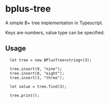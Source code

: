 # bplus-tree

A simple B+ tree implementation in Typescript.

Keys are numbers, value type can be specified.

## Usage
```
  let tree = new BPlusTree<string>(3);

  tree.insert(9, "nine");
  tree.insert(8, "eight");
  tree.insert(3, "three");
        
  let value = tree.find(3);
  
  tree.print();
```

